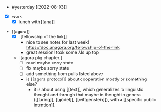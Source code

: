- #yesterday [[2022-08-03]]
- [x] work
  - [x] lunch with [[ana]]
- [[agora]]
  - [x] [[fellowship of the link]]
    - nice to see notes for last week! https://doc.anagora.org/fellowship-of-the-link
    - great session! took some AIs up top
  - [[agora pkg chapter]]
    - [ ] read maybe sorry state
    - [ ] fix maybe sorry state
    - [ ] add something from pulls listed above
    - is [[agora protocol]] about cooperation mostly or something else?
      - it is about using [[text]], which generalizes to linguistic thought and through that maybe to thought in general ([[turing]], [[gödel]], [[wittgenstein]]), with a [[specific public intention]].
